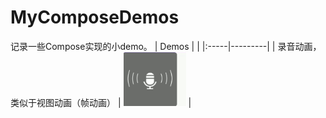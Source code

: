 # MyComposeDemos
记录一些Compose实现的小demo。
| Demos | |
|:-----|---------|
| 录音动画，类似于视图动画（帧动画） | <img src="screenshots/voice_anim.gif" width="100" alt="voice demo"> |
